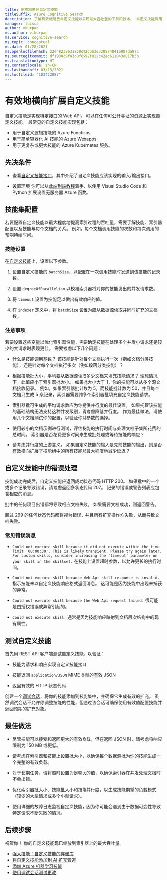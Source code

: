```yaml
---
title: 缩放和管理自定义技能
titleSuffix: Azure Cognitive Search
description: 了解有效地缩放自定义技能以实现最大吞吐量的工具和技术。 自定义技能调用自定义 AI 模型或逻辑，可将这些模型或逻辑添加到 Azure 认知搜索中的 AI 扩充索引管道。
manager: luisca
author: vkurpad
ms.author: vikurpad
ms.service: cognitive-search
ms.topic: conceptual
ms.date: 01/28/2021
ms.openlocfilehash: 22e48239631850d82cbb3e3208748416087da87c
ms.sourcegitcommit: df1930c9fa3d8f6592f812c42ec611043e817b3b
ms.translationtype: HT
ms.contentlocale: zh-CN
ms.lasthandoff: 03/13/2021
ms.locfileid: "103422087"
---
```

# <a name="efficiently-scale-out-a-custom-skill"></a>有效地横向扩展自定义技能

自定义技能是实现特定接口的 Web API。 可以在任何可公开寻址的资源上实现自定义技能。 最常见的自定义技能实现包括：
* 用于自定义逻辑技能的 Azure Functions
* 用于简单容器化 AI 技能的 Azure Webapps
* 用于更复杂或更大技能的 Azure Kubernetes 服务。

## <a name="prerequisites"></a>先决条件

+ 查看[自定义技能接口](cognitive-search-custom-skill-interface.md)，其中介绍了自定义技能应该实现的输入/输出接口。

+ 设置环境 你可以从[此端到端教程](/python/tutorial-vs-code-serverless-python-01)着手，以使用 Visual Studio Code 和 Python 扩展设置无服务器 Azure 函数。

## <a name="skillset-configuration"></a>技能集配置

若要配置自定义技能以最大程度地提高索引过程的吞吐量，需要了解技能、索引器配置以及技能与每个文档的关系。 例如，每个文档调用技能的次数和每次调用的预期持续时间。

### <a name="skill-settings"></a>技能设置

在[自定义技能](cognitive-search-custom-skill-web-api.md)上，设置以下参数。

1. 设置自定义技能的 `batchSize`，以配置在一次调用技能时发送到该技能的记录数。

2. 设置 `degreeOfParallelism` 以校准索引器将对你的技能发出的并发请求数。

3. 将 `timeout` 设置为技能足以做出有效响应的值。

4. 在 `indexer` 定义中，将 [`batchSize`](https://docs.microsoft.com/rest/api/searchservice/create-indexer#indexer-parameters) 设置为应从数据源读取并同时扩充的文档数。

### <a name="considerations"></a>注意事项

若要设置这些变量以优化索引器性能，需要确定技能在处理多个并发小请求还是较少的大请求时表现更佳。 需要考虑以下几个问题：

* 什么是技能调用基数？ 该技能是针对每个文档执行一次（例如文档分类技能），还是针对每个文档执行多次（例如段落分类技能）？

* 根据技能批大小，平均要从数据源读取多少文档来填充技能请求？ 理想情况下，此值应小于索引器批大小。 如果批大小大于 1，你的技能可以从多个源文档接收记录。 例如，如果索引器批计数为 5，而技能批计数为 50，并且每个文档只生成 5 条记录，索引器需要跨多个索引器批填充自定义技能请求。

* 索引器批可生成的平均请求数应为你提供并行度的最佳设置。 如果托管该技能的基础结构无法支持这种并发级别，请考虑降低并行度。 作为最佳做法，请使用几个文档测试你的配置，以验证你对参数的选择。

* 使用较小的文档示例进行测试，评估技能的执行时间与处理文档子集所花费的总时间。 索引器是否花费更多时间来生成批处理或等待技能的响应？ 

* 请考虑并行度的上游含义。 如果自定义技能的输入是先前技能的输出，则是否有效横向扩展了技能组中的所有技能以最大程度地减少延迟？

## <a name="error-handling-in-the-custom-skill"></a>自定义技能中的错误处理

技能成功完成后，自定义技能应返回成功状态代码 HTTP 200。 如果批中的一个或多个记录导致错误，请考虑返回多状态代码 207。 记录的错误或警告列表应包含相应的消息。

批中的任何项目出错都将导致相应文档失败。 如果需要文档成功，则返回警告。

超过 299 的任何状态代码都将视为错误，并且所有扩充操作均失败，从而导致文档失败。 

### <a name="common-error-messages"></a>常见错误消息

* `Could not execute skill because it did not execute within the time limit '00:00:30'. This is likely transient. Please try again later. For custom skills, consider increasing the 'timeout' parameter on your skill in the skillset.` 在技能上设置超时参数，以允许更长的执行时间。

* `Could not execute skill because Web Api skill response is invalid.` 指示技能未以自定义技能响应格式返回消息。 这可能是因为技能中出现未捕获的异常。

* `Could not execute skill because the Web Api request failed.` 很可能是由授权错误或异常引起的。

* `Could not execute skill.` 通常是因为技能响应映射到文档层次结构中的现有属性。

## <a name="testing-custom-skills"></a>测试自定义技能

首先用 REST API 客户端测试自定义技能，以验证：

* 技能为请求和响应实现自定义技能接口

* 技能返回 `application/JSON` MIME 类型的有效 JSON

* 返回有效的 HTTP 状态代码

创建一个[调试会话](cognitive-search-debug-session.md)，将你的技能添加到技能集中，并确保它生成有效的扩充。 虽然调试会话不允许你调整技能的性能，但通过该会话可确保使用有效值配置技能并返回预期的扩充对象。

## <a name="best-practices"></a>最佳做法

* 尽管技能可以接受和返回更大的有效负载，但在返回 JSON 时，请考虑将响应限制为 150 MB 或更低。

* 请考虑在索引器和技能上设置批大小，以确保每个数据源批为你的技能生成一个完整的有效负载。

* 对于长期任务，请将超时设置为足够大的值，以确保索引器在并发处理文档时不会出错。

* 优化索引器批大小、技能批大小和技能并行度，以生成技能期望的负载模式（较少的大型请求或多个小型请求）。

* 使用详细的故障日志监视自定义技能，因为你可能会遇到由于数据可变性导致特定请求不断失败的情况。


## <a name="next-steps"></a>后续步骤
祝贺你！ 你的自定义技能现已缩放到索引器上的最大吞吐量。 

+ [强大技能：自定义技能的存储库](https://github.com/Azure-Samples/azure-search-power-skills)
+ [将自定义技能添加到 AI 扩充管道](cognitive-search-custom-skill-interface.md)
+ [添加 Azure 机器学习技能](https://docs.microsoft.com/azure/search/cognitive-search-aml-skill)
+ [使用调试会话测试更改](https://docs.microsoft.com/azure/search/cognitive-search-debug-session)